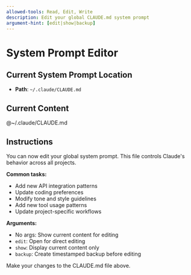 ```yaml
---
allowed-tools: Read, Edit, Write
description: Edit your global CLAUDE.md system prompt
argument-hint: [edit|show|backup]
---
```


# System Prompt Editor

## Current System Prompt Location
- **Path**: `~/.claude/CLAUDE.md`

## Current Content
@~/.claude/CLAUDE.md

## Instructions
You can now edit your global system prompt. This file controls Claude's behavior across all projects.

**Common tasks:**
- Add new API integration patterns
- Update coding preferences
- Modify tone and style guidelines
- Add new tool usage patterns
- Update project-specific workflows

**Arguments:**
- No args: Show current content for editing
- `edit`: Open for direct editing
- `show`: Display current content only
- `backup`: Create timestamped backup before editing

Make your changes to the CLAUDE.md file above.
